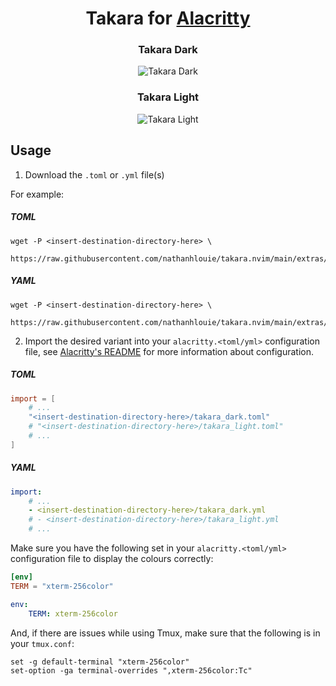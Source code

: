 <h1 align="center">
    Takara for <a href="https://github.com/alacritty/alacritty">Alacritty</a>
</h1>

<div align="center">
    <h3>Takara Dark</h3><img src="https://github.com/nathanhlouie/takara.nvim/assets/53024905/1ab18ef4-5972-429f-8f83-b5328b785ec8" alt="Takara Dark" style="border-radius:1%" />
    <h3>Takara Light</h3><img src="https://github.com/nathanhlouie/takara.nvim/assets/53024905/8590c270-a6a0-418e-824a-0a99710cf887" alt="Takara Light" style="border-radius:1%" />
</div>

## Usage

1. Download the `.toml` or `.yml` file(s)

For example:
##### TOML
```shell
wget -P <insert-destination-directory-here> \
    https://raw.githubusercontent.com/nathanhlouie/takara.nvim/main/extras/alacritty/toml/takara_<light/dark>.toml
```

##### YAML
```shell
wget -P <insert-destination-directory-here> \
    https://raw.githubusercontent.com/nathanhlouie/takara.nvim/main/extras/alacritty/yaml/takara_<light/dark>.yml
```

2. Import the desired variant into your `alacritty.<toml/yml>` configuration file, see [Alacritty's README](https://github.com/alacritty/alacritty#configuration) for more information about configuration.
##### TOML
```toml
import = [
    # ...
    "<insert-destination-directory-here>/takara_dark.toml"
    # "<insert-destination-directory-here>/takara_light.toml"
    # ...
]
```

##### YAML
```yaml
import:
    # ...
    - <insert-destination-directory-here>/takara_dark.yml
    # - <insert-destination-directory-here>/takara_light.yml
    # ...
```

Make sure you have the following set in your `alacritty.<toml/yml>` configuration file to display the colours correctly:
```toml
[env]
TERM = "xterm-256color"
```
```yaml
env:
    TERM: xterm-256color
```

And, if there are issues while using Tmux, make sure that the following is in your `tmux.conf`:
```
set -g default-terminal "xterm-256color"
set-option -ga terminal-overrides ",xterm-256color:Tc"
```
